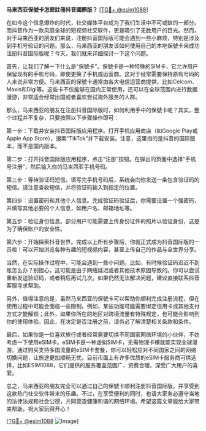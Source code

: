 **马来西亚保號卡怎麽註冊抖音國際版？** [[TG💪+ @esim1088](https://t.me/s/esim1088)]

在如今这个信息爆炸的时代，社交媒体平台成为了我们生活中不可或缺的一部分。而抖音作为一款风靡全球的短视频社交软件，更是吸引了无数用户的目光。然而，对于马来西亚的朋友们来说，注册抖音国际版可能会遇到一些小麻烦，特别是涉及到手机号验证的问题。那么，马来西亚的朋友该如何使用自己的本地保號卡来成功注册抖音国际版呢？今天，我们就来详细探讨一下这个问题。

首先，让我们了解一下什么是“保號卡”。保號卡是一种特殊的SIM卡，它允许用户保留现有的手机号码，即使更换了手机或运营商。这对于经常需要保持原有号码的人来说非常方便。马来西亚的保號卡通常由各大电信运营商提供，比如Celcom、Maxis和Digi等。这些卡不仅能够在国内正常使用，还可以在全球范围内进行数据漫游，非常适合经常出国或者喜欢尝试海外服务的人群。

那么，马来西亚的朋友在注册抖音国际版时，如何利用手中的保號卡呢？其实，整个过程并不复杂，只要按照以下步骤操作即可：

第一步：下载并安装抖音国际版应用程序。打开手机应用商店（如Google Play或Apple App Store），搜索“TikTok”并下载安装。注意，这里指的是抖音的国际版本，而不是国内版本。

第二步：打开抖音国际版应用程序，点击“注册”按钮。在弹出的页面中选择“手机号注册”，然后输入你的马来西亚手机号码。

第三步：等待验证码短信。填写完手机号码后，系统会向你发送一条包含验证码的短信。请注意查收短信，并将验证码输入到指定的位置。

第四步：设置密码和其他个人信息。完成验证码验证后，你需要设置一个强密码，并填写其他必要的个人信息，如用户名、邮箱地址等。

第五步：验证身份信息。部分用户可能需要上传身份证件的照片以验证身份，这是为了确保账户的安全性。

第六步：开始探索抖音世界。完成以上所有步骤后，你就正式成为抖音国际版的一员啦！可以开始浏览各种有趣的短视频内容，甚至上传自己的作品与全世界分享。

当然，在实际操作过程中，可能会遇到一些小问题。比如，有时候验证码迟迟不到账怎么办？别担心，这可能是由于网络延迟或者其他技术原因导致的。你可以尝试重新发送验证码，或者稍后再试几次。如果仍然无法解决问题，建议直接联系抖音客服寻求帮助。

另外，值得注意的是，虽然马来西亚的保號卡可以帮助你顺利完成注册流程，但在使用过程中可能会面临一些限制。例如，某些功能可能需要绑定信用卡或其他支付方式才能解锁；此外，如果你所在的地区对跨境流量有特殊规定，也可能会影响到你的使用体验。因此，在决定是否注册之前，请务必了解清楚相关条款和条件。

最后，如果你是一位喜欢旅行或者经常需要切换不同国家网络环境的小伙伴，不妨考虑一下使用eSIM卡。eSIM卡是一种虚拟SIM卡，无需物理卡槽就能实现全球漫游。通过购买支持多国流量的eSIM卡套餐，你可以轻松应对不同国家之间的网络切换问题，让旅途更加顺畅无忧。目前市面上有许多优质的eSIM卡服务商可供选择，比如ESIM1088，它们提供的服务覆盖范围广、资费合理，深受广大用户的喜爱。

总之，马来西亚的朋友完全可以通过自己的保號卡顺利注册抖音国际版，并享受到这款热门社交软件带来的乐趣。不过，在享受便利的同时，也请大家务必遵守当地的法律法规和社会公德，共同营造健康和谐的网络环境。希望这篇文章能给大家带来帮助，祝大家玩得开心！

[[TG💪+ @esim1088](https://t.me/s/esim1088) ![Image](https://i.postimg.cc/4NQfJmqS/Snipaste-2025-05-13-00-14-12.png)]